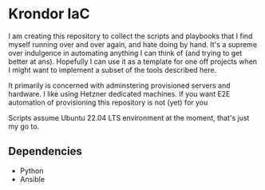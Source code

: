 # Krondor IaC

I am creating this repository to collect the scripts and playbooks that I find myself running over and over again, and hate doing by hand.
It's a supreme over indulgence in automating anything I can think of (and trying to get better at ans).
Hopefully I can use it as a template for one off projects when I might want to implement a subset of the tools described here.

It  primarily is concerned with adminstering provisioned servers and hardware. I like using Hetzner dedicated machines.
If you want E2E automation of provisioning this repository is not (yet) for you

Scripts assume Ubuntu 22.04 LTS environment at the moment, that's just my go to.

## Dependencies
- Python
- Ansible